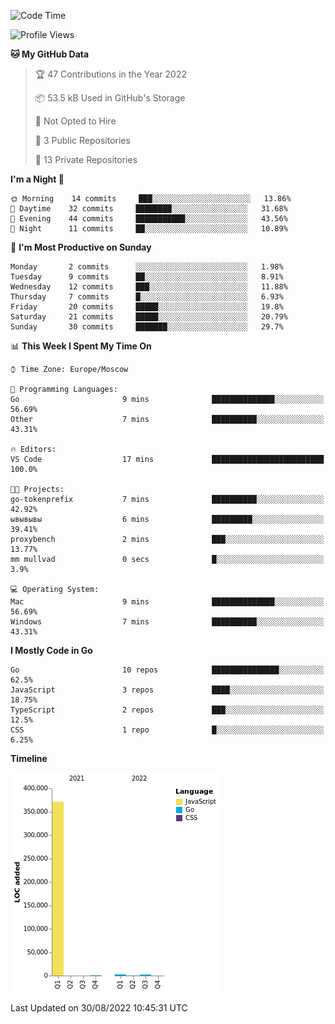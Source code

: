 <!--START_SECTION:waka-->
![Code Time](http://img.shields.io/badge/Code%20Time-401%20hrs%2033%20mins-blue)

![Profile Views](http://img.shields.io/badge/Profile%20Views-12-blue)

**🐱 My GitHub Data** 

> 🏆 47 Contributions in the Year 2022
 > 
> 📦 53.5 kB Used in GitHub's Storage 
 > 
> 🚫 Not Opted to Hire
 > 
> 📜 3 Public Repositories 
 > 
> 🔑 13 Private Repositories  
 > 
**I'm a Night 🦉** 

```text
🌞 Morning    14 commits     ███░░░░░░░░░░░░░░░░░░░░░░   13.86% 
🌆 Daytime    32 commits     ████████░░░░░░░░░░░░░░░░░   31.68% 
🌃 Evening    44 commits     ███████████░░░░░░░░░░░░░░   43.56% 
🌙 Night      11 commits     ██░░░░░░░░░░░░░░░░░░░░░░░   10.89%

```
📅 **I'm Most Productive on Sunday** 

```text
Monday       2 commits      ░░░░░░░░░░░░░░░░░░░░░░░░░   1.98% 
Tuesday      9 commits      ██░░░░░░░░░░░░░░░░░░░░░░░   8.91% 
Wednesday    12 commits     ███░░░░░░░░░░░░░░░░░░░░░░   11.88% 
Thursday     7 commits      █░░░░░░░░░░░░░░░░░░░░░░░░   6.93% 
Friday       20 commits     █████░░░░░░░░░░░░░░░░░░░░   19.8% 
Saturday     21 commits     █████░░░░░░░░░░░░░░░░░░░░   20.79% 
Sunday       30 commits     ███████░░░░░░░░░░░░░░░░░░   29.7%

```


📊 **This Week I Spent My Time On** 

```text
⌚︎ Time Zone: Europe/Moscow

💬 Programming Languages: 
Go                       9 mins              ██████████████░░░░░░░░░░░   56.69% 
Other                    7 mins              ██████████░░░░░░░░░░░░░░░   43.31%

🔥 Editors: 
VS Code                  17 mins             █████████████████████████   100.0%

🐱‍💻 Projects: 
go-tokenprefix           7 mins              ██████████░░░░░░░░░░░░░░░   42.92% 
ывывывы                  6 mins              █████████░░░░░░░░░░░░░░░░   39.41% 
proxybench               2 mins              ███░░░░░░░░░░░░░░░░░░░░░░   13.77% 
mm mullvad               0 secs              █░░░░░░░░░░░░░░░░░░░░░░░░   3.9%

💻 Operating System: 
Mac                      9 mins              ██████████████░░░░░░░░░░░   56.69% 
Windows                  7 mins              ██████████░░░░░░░░░░░░░░░   43.31%

```

**I Mostly Code in Go** 

```text
Go                       10 repos            ███████████████░░░░░░░░░░   62.5% 
JavaScript               3 repos             ████░░░░░░░░░░░░░░░░░░░░░   18.75% 
TypeScript               2 repos             ███░░░░░░░░░░░░░░░░░░░░░░   12.5% 
CSS                      1 repo              █░░░░░░░░░░░░░░░░░░░░░░░░   6.25%

```


**Timeline**

![Chart not found](https://raw.githubusercontent.com/jeezft/jeezft/main/charts/bar_graph.png) 


 Last Updated on 30/08/2022 10:45:31 UTC
<!--END_SECTION:waka-->
